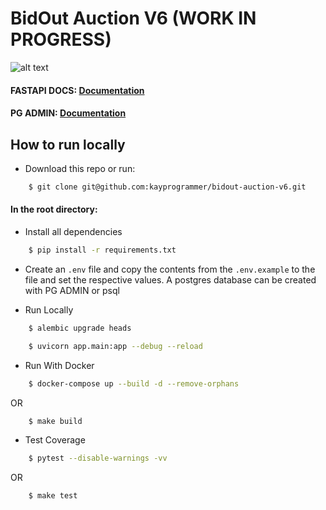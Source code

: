 # BidOut Auction V6 (WORK IN PROGRESS)

![alt text](https://github.com/kayprogrammer/bidout-auction-v6/blob/main/display/litestar.svg?raw=true)


#### FASTAPI DOCS: [Documentation](https://fastapi.tiangolo.com/)

#### PG ADMIN: [Documentation](https://pgadmin.org) 


## How to run locally

* Download this repo or run: 
```bash
    $ git clone git@github.com:kayprogrammer/bidout-auction-v6.git
```

#### In the root directory:
- Install all dependencies
```bash
    $ pip install -r requirements.txt
```
- Create an `.env` file and copy the contents from the `.env.example` to the file and set the respective values. A postgres database can be created with PG ADMIN or psql

- Run Locally
```bash
    $ alembic upgrade heads 
```
```bash
    $ uvicorn app.main:app --debug --reload
```

- Run With Docker
```bash
    $ docker-compose up --build -d --remove-orphans
```
OR
```bash
    $ make build
```

- Test Coverage
```bash
    $ pytest --disable-warnings -vv
```
OR
```bash
    $ make test
```

<!-- ## Docs
#### API Live Url: [BidOut Docs](https://bidout-litestar-api.cleverapps.io/) 
#### React Live Url: [BidOut Auction](https://bidout2.netlify.app) 
#### Swagger: [Documentation](https://swagger.io/docs/)

![alt text](https://github.com/kayprogrammer/bidout-auction-v6/blob/main/display/display1.png?raw=true)

![alt text](https://github.com/kayprogrammer/bidout-auction-v6/blob/main/display/display2.png?raw=true)

![alt text](https://github.com/kayprogrammer/bidout-auction-v6/blob/main/display/display3.png?raw=true)

![alt text](https://github.com/kayprogrammer/bidout-auction-v6/blob/main/display/display4.png?raw=true)

![alt text](https://github.com/kayprogrammer/bidout-auction-v6/blob/main/display/display5.png?raw=true)

![alt text](https://github.com/kayprogrammer/bidout-auction-v6/blob/main/display/display6.png?raw=true)

![alt text](https://github.com/kayprogrammer/bidout-auction-v6/blob/main/display/display7.png?raw=true)

![alt text](https://github.com/kayprogrammer/bidout-auction-v6/blob/main/display/display8.png?raw=true) -->
